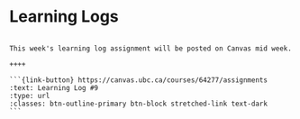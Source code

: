 # Learning Logs

````{panels}

This week's learning log assignment will be posted on Canvas mid week.

++++ 

```{link-button} https://canvas.ubc.ca/courses/64277/assignments
:text: Learning Log #9
:type: url
:classes: btn-outline-primary btn-block stretched-link text-dark
```
````
